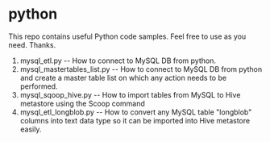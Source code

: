 # python

This repo contains useful Python code samples. Feel free to use as you need. Thanks.


1. mysql_etl.py	-- How to connect to MySQL DB from python.
2. mysql_mastertables_list.py	-- How to connect to MySQL DB from python and create a master table list on which any action needs to be performed.
3. mysql_sqoop_hive.py -- How to import tables from MySQL to Hive metastore using the Scoop command
4. mysql_etl_longblob.py -- How to convert any MySQL table "longblob" columns into text data type so it can be imported into Hive metastore easily.

